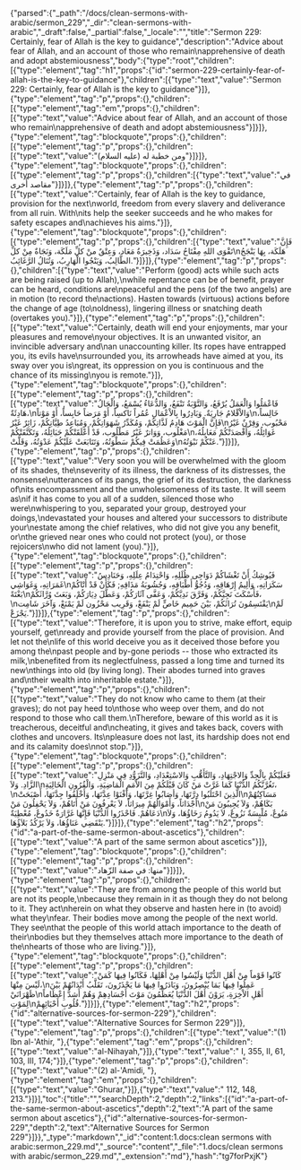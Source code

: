 {"parsed":{"_path":"/docs/clean-sermons-with-arabic/sermon_229","_dir":"clean-sermons-with-arabic","_draft":false,"_partial":false,"_locale":"","title":"Sermon 229:  Certainly, fear of Allah is the key to guidance","description":"Advice about fear of Allah, and an account of those who remain\napprehensive of death and adopt abstemiousness","body":{"type":"root","children":[{"type":"element","tag":"h1","props":{"id":"sermon-229-certainly-fear-of-allah-is-the-key-to-guidance"},"children":[{"type":"text","value":"Sermon 229:  Certainly, fear of Allah is the key to guidance"}]},{"type":"element","tag":"p","props":{},"children":[{"type":"element","tag":"em","props":{},"children":[{"type":"text","value":"Advice about fear of Allah, and an account of those who remain\napprehensive of death and adopt abstemiousness"}]}]},{"type":"element","tag":"blockquote","props":{},"children":[{"type":"element","tag":"p","props":{},"children":[{"type":"text","value":"ومن خطبة له (عليه السلام)"}]}]},{"type":"element","tag":"blockquote","props":{},"children":[{"type":"element","tag":"p","props":{},"children":[{"type":"text","value":"في مقاصد أُخرى"}]}]},{"type":"element","tag":"p","props":{},"children":[{"type":"text","value":"Certainly, fear of Allah is the key to guidance, provision for the next\nworld, freedom from every slavery and deliverance from all ruin. With\nits help the seeker succeeds and he who makes for safety escapes and\nachieves his aims."}]},{"type":"element","tag":"blockquote","props":{},"children":[{"type":"element","tag":"p","props":{},"children":[{"type":"text","value":"فَإِنَّ تَقْوَى اللهِ مِفْتَاحُ سَدَاد، وَذَخِيرَةُ مَعَاد، وَعِتْقٌ منْ كلِّ مَلَكَة، وَنَجَاةٌ مِنْ كلِّ\nهَلَكَة، بِهَا يَنْجَحُ الطَّالِبُ، وَيَنْجُوا الْهَارِبُ، وَتُنَالُ الرَّغَائِبُ."}]}]},{"type":"element","tag":"p","props":{},"children":[{"type":"text","value":"Perform (good) acts while such acts are being raised (up to Allah),\nwhile repentance can be of benefit, prayer can be heard, conditions are\npeaceful and the pens (of the two angels) are in motion (to record the\nactions). Hasten towards (virtuous) actions before the change of age (to\noldness), lingering illness or snatching death (overtakes you)."}]},{"type":"element","tag":"p","props":{},"children":[{"type":"text","value":"Certainly, death will end your enjoyments, mar your pleasures and remove\nyour objectives. It is an unwanted visitor, an invincible adversary and\nan unaccounting killer. Its ropes have entrapped you, its evils have\nsurrounded you, its arrowheads have aimed at you, its sway over you is\ngreat, its oppression on you is continuous and the chance of its missing\nyou is remote."}]},{"type":"element","tag":"blockquote","props":{},"children":[{"type":"element","tag":"p","props":{},"children":[{"type":"text","value":"فَاعْمَلُوا وَالْعَمَلُ يُرْفَعُ، وَالتَّوْبَةُ تَنْفَعُ، وَالدُّعَاءُ يُسْمَعُ، وَالْحَالُ هَادِئَةٌ،\nوَالاْقْلامُ جَارِيَةٌ. وَبَادِرُوا بِالاْعْمَالِ عُمُراً نَاكسِاً، أَوْ مَرَضاً حَابِساً، أَوْ مَوْتاً\nخَالِساً، فَإِنَّ الْمَوْتَ هَادِمُ لَذَّاتِكُمْ، وَمُكَدِّرُ شَهَوَاتِكُمْ، وَمُبَاعِدُ طِيَّاتِكُمْ، زَائِرٌ غَيْرُ\nمَحْبُوب، وَقِرْنٌ غَيْرُ مَغْلُوب، وَوَاترٌ غَيْرُ مَطْلُوب، قَدْ أَعْلَقَتْكُمْ حَبَائِلُهُ، وَتَكَنَّفَتْكُمْ\nغَوَائِلُهُ، وَأَقْصَدَتْكُمْ مَعَابِلُهُ، وَعَظُمَتْ فِيكُمْ سَطْوَتُهُ، وَتَتَابَعَتْ عَلَيْكُمْ عَدْوَتُهُ، وَقَلَّتْ\nعَنْكُمْ نَبْوَتُهُ."}]}]},{"type":"element","tag":"p","props":{},"children":[{"type":"text","value":"Very soon you will be overwhelmed with the gloom of its shades, the\nseverity of its illness, the darkness of its distresses, the nonsense\nutterances of its pangs, the grief of its destruction, the darkness of\nits encompassment and the unwholesomeness of its taste. It will seem as\nif it has come to you all of a sudden, silenced those who were\nwhispering to you, separated your group, destroyed your doings,\ndevastated your houses and altered your successors to distribute your\nestate among the chief relatives, who did not give you any benefit, or\nthe grieved near ones who could not protect (you), or those rejoicers\nwho did not lament (you)."}]},{"type":"element","tag":"blockquote","props":{},"children":[{"type":"element","tag":"p","props":{},"children":[{"type":"text","value":"فَيُوشِكُ أَنْ تَغْشَاكُمْ دَوَاجِى ظُلَلِهِ، وَاحْتِدَامُ عِلَلِهِ، وَحَنَادِسُ غَمَرَاتِهِ، وَغَوَاشِي\nسَكَرَاتِهِ، وَأَلِيمُ إِرْهَاقِهِ، وَدُجُوُّ أَطْبَاقِهِ، وَجُشُوبَةُ مَذَاقِهِ; فَكَأَنْ قَدْ أَتْاكُمْ بَغْتَةً\nفَأَسْكَتَ نَجِيَّكُمْ، وَفَرَّقَ نَدِيَّكُمْ، وَعَفَّى آثَارَكُمْ، وَعَطَّلَ دِيَارَكُمْ، وَبَعَثَ وُرَّاثَكُمْ،\nيَقْتَسِمُونَ تُرَاثَكُمْ، بَيْنَ حَمِيم خَاصٍّ لَمْ يَنْفَعْ، وَقَرِيب مَحْزُون لَمْ يَمْنَعْ، وَآخَرَ شَامِت\nلَمْ يَجْزَعْ."}]}]},{"type":"element","tag":"p","props":{},"children":[{"type":"text","value":"Therefore, it is upon you to strive, make effort, equip yourself, get\nready and provide yourself from the place of provision. And let not the\nlife of this world deceive you as it deceived those before you among the\npast people and by-gone periods -- those who extracted its milk,\nbenefited from its neglectfulness, passed a long time and turned its new\nthings into old (by living long). Their abodes turned into graves and\ntheir wealth into inheritable estate."}]},{"type":"element","tag":"p","props":{},"children":[{"type":"text","value":"They do not know who came to them (at their graves); do not pay heed to\nthose who weep over them, and do not respond to those who call them.\nTherefore, beware of this world as it is treacherous, deceitful and\ncheating, it gives and takes back, covers with clothes and uncovers. Its\npleasure does not last, its hardship does not end and its calamity does\nnot stop."}]},{"type":"element","tag":"blockquote","props":{},"children":[{"type":"element","tag":"p","props":{},"children":[{"type":"text","value":"فَعَلَيْكُمْ بِالْجِدِّ وَالاجْتِهَادِ، وَالتَّأَهُّبِ وَالاسْتِعْدَادِ، وَالتَّزَوُّدِ فِي مَنْزِلِ الزَّادِ. وَلاَ\nتَغُرَّنَّكُمُ الدُّنْيَا كَمَا غَرَّتْ مَنْ كَانَ قَبْلَكُمْ مِنَ الاْمَمِ الْمَاضِيَةِ، وَالْقُرُونِ الْخَالِيَةِ،\nالَّذِينَ احْتَلَبُوا دِرَّتَهَا، وَأصَابُوا غِرَّتَهَا، وَأَفْنَوْا عِدَّتَهَا، وَأَخْلَقُوا جِدَّتَهَا، أَصْبَحَتْ\nمَسَاكِنُهُمْ أَجْدَاثاً، وَأَمْوَالُهُمْ مِيرَاثاً، لاَ يَعْرِفُونَ مَنْ أَتَاهُمْ، وَلاَ يَحْفِلُونَ مَنْ\nبَكَاهُمْ، وَلاَ يُجِيبُونَ مَنْ دَعَاهُمْ. فَاحْذَرُوا الدُّنْيَا فَإِنَّهَا غَرَّارَةٌ خَدُوعٌ، مُعْطِيَةٌ\nمَنُوعٌ، مُلْبِسَةٌ نَزُوعٌ، لاَ يَدُومُ رَخَاؤُهَا، وَلاَ يَنْقَضِي عَنَاؤُهَا، وَلاَ يَرْكُدُ بَلاَؤُهَا."}]}]},{"type":"element","tag":"h2","props":{"id":"a-part-of-the-same-sermon-about-ascetics"},"children":[{"type":"text","value":"A part of the same sermon about ascetics"}]},{"type":"element","tag":"blockquote","props":{},"children":[{"type":"element","tag":"p","props":{},"children":[{"type":"text","value":"منها: في صفة الزّهاد"}]}]},{"type":"element","tag":"p","props":{},"children":[{"type":"text","value":"They are from among the people of this world but are not its people,\nbecause they remain in it as though they do not belong to it. They act\nherein on what they observe and hasten here in (to avoid) what they\nfear. Their bodies move among the people of the next world. They see\nthat the people of this world attach importance to the death of their\nbodies but they themselves attach more importance to the death of the\nhearts of those who are living."}]},{"type":"element","tag":"blockquote","props":{},"children":[{"type":"element","tag":"p","props":{},"children":[{"type":"text","value":"كَانُوا قَوْماً مِنْ أَهْلِ الدُّنْيَا وَلَيْسُوا مِنْ أَهْلِهَا، فَكَانُوا فِيهَا كَمَنْ لَيْسَ مِنْهَا،\nعَمِلُوا فِيهَا بَمَا يُبْصِرُونَ، وَبَادَرُوا فِيهَا مَا يَحْذَرُونَ، تَقَلَّبُ أَبْدَانُهُمْ بَيْنَ ظَهْرَانَيْ\nأَهْلِ الاْخِرَةِ، يَرَوْنَ أَهْلَ الدُّنْيَا يُعَظِّمُونَ مَوْتَ أَجْسَادِهِمْ وَهُمْ أَشدُّ إِعْظَاماً لِمَوْتِ\nقُلُوبِ أَحْيَائِهِمْ."}]}]},{"type":"element","tag":"h2","props":{"id":"alternative-sources-for-sermon-229"},"children":[{"type":"text","value":"Alternative Sources for Sermon 229"}]},{"type":"element","tag":"p","props":{},"children":[{"type":"text","value":"(1) Ibn al-'Athir, "},{"type":"element","tag":"em","props":{},"children":[{"type":"text","value":"al-Nihayah,"}]},{"type":"text","value":" I, 355, II, 61, 103, III, 174;"}]},{"type":"element","tag":"p","props":{},"children":[{"type":"text","value":"(2) al-'Amidi, "},{"type":"element","tag":"em","props":{},"children":[{"type":"text","value":"Ghurar,"}]},{"type":"text","value":" 112, 148, 213."}]}],"toc":{"title":"","searchDepth":2,"depth":2,"links":[{"id":"a-part-of-the-same-sermon-about-ascetics","depth":2,"text":"A part of the same sermon about ascetics"},{"id":"alternative-sources-for-sermon-229","depth":2,"text":"Alternative Sources for Sermon 229"}]}},"_type":"markdown","_id":"content:1.docs:clean sermons with arabic:sermon_229.md","_source":"content","_file":"1.docs/clean sermons with arabic/sermon_229.md","_extension":"md"},"hash":"tg7forPxjK"}